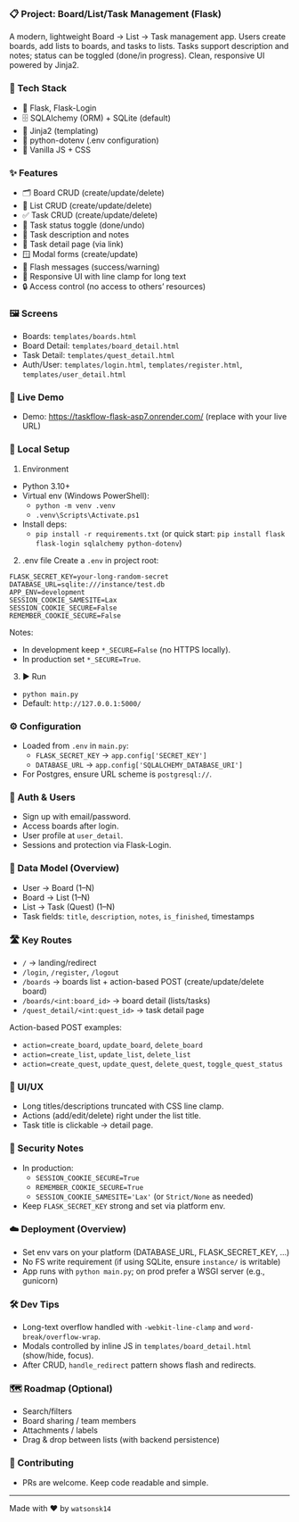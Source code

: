 ### 📋 Project: Board/List/Task Management (Flask)

A modern, lightweight Board → List → Task management app. Users create boards, add lists to boards, and tasks to lists. Tasks support description and notes; status can be toggled (done/in progress). Clean, responsive UI powered by Jinja2.

### 🧰 Tech Stack
- 🐍 Flask, Flask-Login
- 🗄️ SQLAlchemy (ORM) + SQLite (default)
- 🧩 Jinja2 (templating)
- 🔐 python-dotenv (.env configuration)
- 🎨 Vanilla JS + CSS

### ✨ Features
- 🗂️ Board CRUD (create/update/delete)
- 🧱 List CRUD (create/update/delete)
- ✅ Task CRUD (create/update/delete)
- 🔁 Task status toggle (done/undo)
- 📝 Task description and notes
- 🔎 Task detail page (via link)
- 🪟 Modal forms (create/update)
- 🔔 Flash messages (success/warning)
- 📱 Responsive UI with line clamp for long text
- 🔒 Access control (no access to others’ resources)

### 🖼️ Screens
- Boards: `templates/boards.html`
- Board Detail: `templates/board_detail.html`
- Task Detail: `templates/quest_detail.html`
- Auth/User: `templates/login.html`, `templates/register.html`, `templates/user_detail.html`

### 🚀 Live Demo
- Demo: https://taskflow-flask-asp7.onrender.com/ (replace with your live URL)

### 🧪 Local Setup
1) Environment
- Python 3.10+
- Virtual env (Windows PowerShell):
  - `python -m venv .venv`
  - `.venv\Scripts\Activate.ps1`
- Install deps:
  - `pip install -r requirements.txt` (or quick start: `pip install flask flask-login sqlalchemy python-dotenv`)

2) .env file
Create a `.env` in project root:
```
FLASK_SECRET_KEY=your-long-random-secret
DATABASE_URL=sqlite:///instance/test.db
APP_ENV=development
SESSION_COOKIE_SAMESITE=Lax
SESSION_COOKIE_SECURE=False
REMEMBER_COOKIE_SECURE=False
```
Notes:
- In development keep `*_SECURE=False` (no HTTPS locally).
- In production set `*_SECURE=True`.

3) ▶️ Run
- `python main.py`
- Default: `http://127.0.0.1:5000/`

### ⚙️ Configuration
- Loaded from `.env` in `main.py`:
  - `FLASK_SECRET_KEY` → `app.config['SECRET_KEY']`
  - `DATABASE_URL` → `app.config['SQLALCHEMY_DATABASE_URI']`
- For Postgres, ensure URL scheme is `postgresql://`.

### 👤 Auth & Users
- Sign up with email/password.
- Access boards after login.
- User profile at `user_detail`.
- Sessions and protection via Flask-Login.

### 🧱 Data Model (Overview)
- User → Board (1–N)
- Board → List (1–N)
- List → Task (Quest) (1–N)
- Task fields: `title`, `description`, `notes`, `is_finished`, timestamps

### 🛣️ Key Routes
- `/` → landing/redirect
- `/login`, `/register`, `/logout`
- `/boards` → boards list + action-based POST (create/update/delete board)
- `/boards/<int:board_id>` → board detail (lists/tasks)
- `/quest_detail/<int:quest_id>` → task detail page

Action-based POST examples:
- `action=create_board`, `update_board`, `delete_board`
- `action=create_list`, `update_list`, `delete_list`
- `action=create_quest`, `update_quest`, `delete_quest`, `toggle_quest_status`

### 🎯 UI/UX
- Long titles/descriptions truncated with CSS line clamp.
- Actions (add/edit/delete) right under the list title.
- Task title is clickable → detail page.

### 🔐 Security Notes
- In production:
  - `SESSION_COOKIE_SECURE=True`
  - `REMEMBER_COOKIE_SECURE=True`
  - `SESSION_COOKIE_SAMESITE='Lax'` (or `Strict/None` as needed)
- Keep `FLASK_SECRET_KEY` strong and set via platform env.

### ☁️ Deployment (Overview)
- Set env vars on your platform (DATABASE_URL, FLASK_SECRET_KEY, ...)
- No FS write requirement (if using SQLite, ensure `instance/` is writable)
- App runs with `python main.py`; on prod prefer a WSGI server (e.g., gunicorn)

### 🛠️ Dev Tips
- Long-text overflow handled with `-webkit-line-clamp` and `word-break/overflow-wrap`.
- Modals controlled by inline JS in `templates/board_detail.html` (show/hide, focus).
- After CRUD, `handle_redirect` pattern shows flash and redirects.

### 🗺️ Roadmap (Optional)
- Search/filters
- Board sharing / team members
- Attachments / labels
- Drag & drop between lists (with backend persistence)

### 🤝 Contributing
- PRs are welcome. Keep code readable and simple.

---

Made with ❤️ by `watsonsk14`


